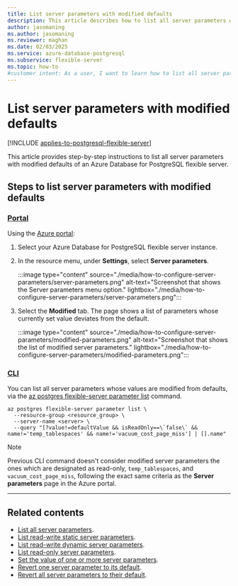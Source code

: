 ```yaml
---
title: List server parameters with modified defaults
description: This article describes how to list all server parameters with modified defaults of an Azure Database for PostgreSQL flexible server.
author: jasomaning
ms.author: jasomaning
ms.reviewer: maghan
ms.date: 02/03/2025
ms.service: azure-database-postgresql
ms.subservice: flexible-server
ms.topic: how-to
#customer intent: As a user, I want to learn how to list all server parameters with modified defaults of an Azure Database for PostgreSQL flexible server.
---
```


# List server parameters with modified defaults

[!INCLUDE [applies-to-postgresql-flexible-server](~/reusable-content/ce-skilling/azure/includes/postgresql/includes/applies-to-postgresql-flexible-server.md)]

This article provides step-by-step instructions to list all server parameters with modified defaults of an Azure Database for PostgreSQL flexible server.

## Steps to list server parameters with modified defaults

### [Portal](#tab/portal-list-modified)

Using the [Azure portal](https://portal.azure.com):

1. Select your Azure Database for PostgreSQL flexible server instance.

2. In the resource menu, under **Settings**, select **Server parameters**.

    :::image type="content" source="./media/how-to-configure-server-parameters/server-parameters.png" alt-text="Screenshot that shows the Server parameters menu option." lightbox="./media/how-to-configure-server-parameters/server-parameters.png":::

3. Select the **Modified** tab. The page shows a list of parameters whose currently set value deviates from the default.

    :::image type="content" source="./media/how-to-configure-server-parameters/modified-parameters.png" alt-text="Screenshot that shows the list of modified server parameters." lightbox="./media/how-to-configure-server-parameters/modified-parameters.png":::

### [CLI](#tab/cli-list-modified)

You can list all server parameters whose values are modified from defaults, via the [az postgres flexible-server parameter list](/cli/azure/postgres/flexible-server/parameter#az-postgres-flexible-server-parameter-list) command.

```azurecli-interactive
az postgres flexible-server parameter list \
  --resource-group <resource_group> \
  --server-name <server> \
  --query "[?value!=defaultValue && isReadOnly==\`false\` && name!='temp_tablespaces' && name!='vacuum_cost_page_miss'] | [].name"
```

> [!NOTE]  
> Previous CLI command doesn't consider modified server parameters the ones which are designated as read-only, `temp_tablespaces`, and  `vacuum_cost_page_miss`, following the exact same criteria as the **Server parameters** page in the Azure portal.

---

## Related contents

- [List all server parameters](how-to-server-parameters-list-all.md).
- [List read-write static server parameters](how-to-server-parameters-list-read-write-static.md).
- [List read-write dynamic server parameters](how-to-server-parameters-list-read-write-dynamic.md).
- [List read-only server parameters](how-to-server-parameters-list-read-only.md).
- [Set the value of one or more server parameters](how-to-server-parameters-set-value.md).
- [Revert one server parameter to its default](how-to-server-parameters-revert-one-default.md).
- [Revert all server parameters to their default](how-to-server-parameters-revert-all-default.md).
